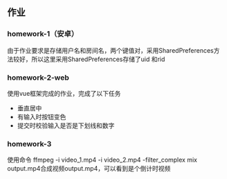 ## 作业
### homework-1（安卓）
   由于作业要求是存储用户名和房间名，两个键值对，采用SharedPreferences方法较好，所以这里采用SharedPreferences存储了uid 和rid

###  homework-2-web

使用vue框架完成的作业，完成了以下任务

- 垂直居中
- 有输入时按钮变色
- 提交时校验输入是否是下划线和数字

### homework-3

使用命令 ffmpeg -i video_1.mp4 -i video_2.mp4 -filter_complex mix output.mp4合成视频output.mp4，可以看到是个倒计时视频


